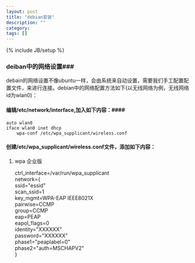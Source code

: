 ```yaml
---
layout: post
title: "debian安装"
description: ""
category: 
tags: []
---
```

{% include JB/setup %}
### deiban中的网络设置###
debain的网络设置不像ubuntu一样，会由系统来自动设置，需要我们手工配置配置文件，来进行连接。debian中的网络配置方法如下(以无线网络为例，无线网络id为wlan0)：
#### 编辑/etc/network/interface,加入如下内容：####

    auto wlan0  
    iface wlan0 inet dhcp  
        wpa-conf /etc/wpa_supplicant/wireless.conf  

#### 创建/etc/wpa_supplicant/wireless.conf文件，添加如下内容：
1. wpa 企业版
    
    ctrl_interface=/var/run/wpa_supplicant  
    network={  
        ssid="essid"  
        scan_ssid=1  
        key_mgmt=WPA-EAP IEEE8021X  
        pairwise=CCMP  
        group=CCMP  
        eap=PEAP  
        eapol_flags=0  
        identity="XXXXXX"  
        password="XXXXXX"  
        phase1="peaplabel=0"  
        phase2="auth=MSCHAPV2"  
    }
    